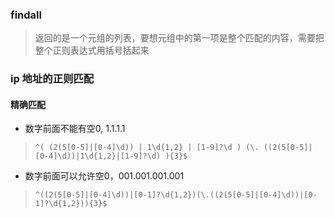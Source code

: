 ### findall
> 返回的是一个元组的列表，要想元组中的第一项是整个匹配的内容，需要把整个正则表达式用括号括起来
### ip 地址的正则匹配
#### 精确匹配
- 数字前面不能有空0, 1.1.1.1
> `^( (2(5[0-5]|[0-4]\d)) | 1\d{1,2} | [1-9]?\d ) (\. ((2(5[0-5]|[0-4]\d))|1\d{1,2}|[1-9]?\d) ){3}$`

- 数字前面可以允许空0，001.001.001.001
> `^((2(5[0-5]|[0-4]\d))|[0-1]?\d{1,2})(\.((2(5[0-5]|[0-4]\d))|[0-1]?\d{1,2})){3}$`


